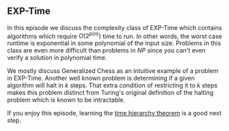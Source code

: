 ## EXP-Time

In this episode we discuss the complexity class of EXP-Time which contains algorithms which require $O(2^{p(n)})$ time to run.  In other words, the worst case runtime is exponential in some polynomial of the input size.  Problems in this class are even more difficult than problems in $NP$ since you can't even verify a solution in polynomial time.

We mostly discuss Generalized Chess as an intuitive example of a problem in EXP-Time.  Another well known problem is determining if a given algorithm will halt in $k$ steps.  That extra condition of restricting it to $k$ steps makes this problem distinct from Turing's original definition of the halting problem which is known to be intractable.

If you enjoy this episode, learning the [time hierarchy theorem](https://en.wikipedia.org/wiki/Time_hierarchy_theorem) is a good next step.
